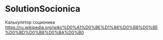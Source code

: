 # SolutionSocionica
Калькулятор соционика
https://ru.wikipedia.org/wiki/%D0%A1%D0%BE%D1%86%D0%B8%D0%BE%D0%BD%D0%B8%D0%BA%D0%B0
